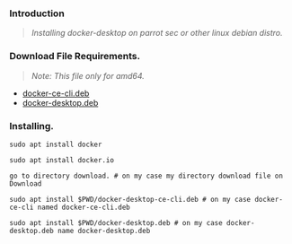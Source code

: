 ### Introduction
> *Installing docker-desktop on parrot sec or other linux debian distro.*

### Download File Requirements.
> *Note: This file only for amd64.*

- [docker-ce-cli.deb](https://download.docker.com/linux/debian/dists/bullseye/pool/stable/amd64/docker-ce-cli_23.0.1-1~debian.11~bullseye_amd64.deb)
- [docker-desktop.deb](https://desktop.docker.com/linux/main/amd64/docker-desktop-4.17.0-amd64.deb?utm_source=docker&utm_medium=webreferral&utm_campaign=docs-driven-download-linux-amd64)

### Installing.
```
sudo apt install docker

sudo apt install docker.io

go to directory download. # on my case my directory download file on Download

sudo apt install $PWD/docker-desktop-ce-cli.deb # on my case docker-ce-cli named docker-ce-cli.deb

sudo apt install $PWD/docker-desktop.deb # on my case docker-desktop.deb name docker-desktop.deb 
```

